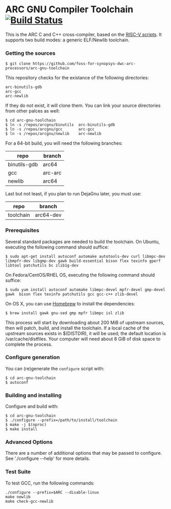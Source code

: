 ARC GNU Compiler Toolchain [![Build Status](https://travis-ci.org/foss-for-synopsys-dwc-arc-processors/arc-gnu-toolchain.svg?branch=master)](https://travis-ci.org/foss-for-synopsys-dwc-arc-processors/arc-gnu-toolchain)
=============================

This is the ARC C and C++ cross-compiler, based on the [RISC-V scripts](https://github.com/riscv/riscv-gnu-toolchain). It supports two build modes: a generic ELF/Newlib toolchain.

###  Getting the sources

    $ git clone https://github.com/foss-for-synopsys-dwc-arc-processors/arc-gnu-toolchain

This repository checks for the existance of the following directories:

    arc-binutils-gdb
    arc-gcc
    arc-newlib

If they do not exist, it will clone them. You can link your source directories
from other palces as well:

    $ cd arc-gnu-toolchain
    $ ln -s /repos/arcgnu/binutils  arc-binutils-gdb
    $ ln -s /repos/arcgnu/gcc       arc-gcc
    $ ln -s /repos/arcgnu/newlib    arc-newlib

For a 64-bit build, you will need the following branches:

| repo         | branch  |
|--------------|---------|
| binutils-gdb | arc64   |
| gcc          | arc-arc |
| newlib       | arc64   |

Last but not least, if you plan to run DejaGnu later, you must use:

| repo         | branch    |
|--------------|-----------|
| toolchain    | arc64-dev |


### Prerequisites

Several standard packages are needed to build the toolchain.  On Ubuntu,
executing the following command should suffice:

    $ sudo apt-get install autoconf automake autotools-dev curl libmpc-dev libmpfr-dev libgmp-dev gawk build-essential bison flex texinfo gperf libtool patchutils bc zlib1g-dev

On Fedora/CentOS/RHEL OS, executing the following command should suffice:

    $ sudo yum install autoconf automake libmpc-devel mpfr-devel gmp-devel gawk  bison flex texinfo patchutils gcc gcc-c++ zlib-devel

On OS X, you can use [Homebrew](http://brew.sh) to install the dependencies:

    $ brew install gawk gnu-sed gmp mpfr libmpc isl zlib

This process will start by downloading about 200 MiB of upstream sources, then
will patch, build, and install the toolchain.  If a local cache of the
upstream sources exists in $(DISTDIR), it will be used; the default location
is /var/cache/distfiles.  Your computer will need about 8 GiB of disk space to
complete the process.

### Configure generation
You can (re)generate the `configure` script with:

    $ cd arc-gnu-toolchain
    $ autoconf

### Building and installing
Configure and build with:

    $ cd arc-gnu-toolchain
    $ ./configure --prefix=/path/to/install/toolchain
    $ make -j $(nproc)
    $ make install

### Advanced Options

There are a number of additional options that may be passed to
configure.  See './configure --help' for more details.

### Test Suite

To test GCC, run the following commands:

    ./configure --prefix=$ARC --disable-linux
    make newlib
    make check-gcc-newlib
